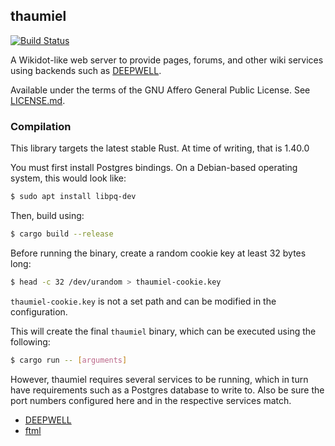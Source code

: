 ## thaumiel
[![Build Status](https://travis-ci.org/Nu-SCPTheme/thaumiel.svg?branch=master)](https://travis-ci.org/Nu-SCPTheme/thaumiel)

A Wikidot-like web server to provide pages, forums, and other wiki services using backends such as [DEEPWELL](https://github.com/Nu-SCPTheme/deepwell).

Available under the terms of the GNU Affero General Public License. See [LICENSE.md](LICENSE).

### Compilation
This library targets the latest stable Rust. At time of writing, that is 1.40.0

You must first install Postgres bindings. On a Debian-based operating system, this would look like:

```sh
$ sudo apt install libpq-dev
```

Then, build using:

```sh
$ cargo build --release
```

Before running the binary, create a random cookie key at least 32 bytes long:

```sh
$ head -c 32 /dev/urandom > thaumiel-cookie.key
```

`thaumiel-cookie.key` is not a set path and can be modified in the configuration.

This will create the final `thaumiel` binary, which can be executed using the following:

```sh
$ cargo run -- [arguments]
```

However, thaumiel requires several services to be running, which in turn have requirements such as a Postgres database to write to. Also be sure the port numbers configured here and in the respective services match.

* [DEEPWELL](https://github.com/Nu-SCPTheme/deepwell-rpc)
* [ftml](https://github.com/Nu-SCPTheme/ftml-rpc)
